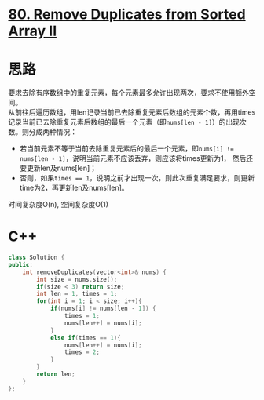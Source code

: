 # [80. Remove Duplicates from Sorted Array II](https://leetcode.com/problems/remove-duplicates-from-sorted-array-ii/)
# 思路
要求去除有序数组中的重复元素，每个元素最多允许出现两次，要求不使用额外空间。        
从前往后遍历数组，用len记录当前已去除重复元素后数组的元素个数，再用times记录当前已去除重复元素后数组的最后一个元素（即`nums[len - 1]`）的出现次数。则分成两种情况：
* 若当前元素不等于当前去除重复元素后的最后一个元素，即`nums[i] != nums[len - 1]`，说明当前元素不应该丢弃，则应该将times更新为1，
然后还要更新len及nums[len]；
* 否则，如果`times == 1`，说明之前才出现一次，则此次重复满足要求，则更新time为2，再更新len及nums[len]。

时间复杂度O(n), 空间复杂度O(1)

# C++
``` C++
class Solution {
public:
    int removeDuplicates(vector<int>& nums) {
        int size = nums.size();
        if(size < 3) return size;
        int len = 1, times = 1;
        for(int i = 1; i < size; i++){
            if(nums[i] != nums[len - 1]) {
                times = 1;
                nums[len++] = nums[i];
            }
            else if(times == 1){
                nums[len++] = nums[i];
                times = 2;
            }
        }
        return len;
    }
};
```
